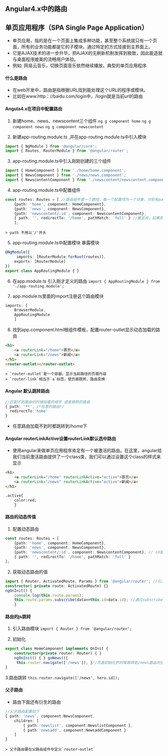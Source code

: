 ## Angular4.x中的路由

## 单页应用程序（SPA Single Page Application）
- 单页应用，指的是在一个页面上集成多种功能，甚至整个系统就只有一个页面，所有的业务功能都是它的子模块，通过特定的方式挂接到主界面上。
- 它是AJAX技术的进一步升华，把AJAX的无刷新机制发挥到极致，因此能造就与桌面程序媲美的流畅用户体验。
- 例如: 网易云音乐，切换页面音乐依然继续播放，典型的单页应用程序

#### 什么是路由
- 在web开发中，路由是指根据URL找到能处理这个URL的程序或模块。
- 比如在www.http：//baidu.com/login中，/login就是当前url的路由

#### Angula4.x在项目中配置路由
1. 新建home、news、newscontent三个组件
`ng g component home`
`ng g component news`
`ng g component newscontent`

2. 新建app-routing.module.ts ,并在app-routing.module.ts中引入模块
```typescript
import { NgModule } from '@angular/core';
import { Routes, RouterModule } from '@angular/router';
```

3. app-routing.module.ts中引入刚刚创建的三个组件
```typescript
import { HomeComponent } from './home/home.component';
import { NewsComponent } from './news/news.component';
import { NewscontentComponent } from './newscontent/newscontent.component';
```

4. app-routing.module.ts中配置组件
```typescript
const routes: Routes = [ //路由组件是一个数组，每一个配置项为一个对象，分别有path(路径)，compontent(组件)等属性
    {path: 'home', component: HomeComponent},
    {path: 'news', component: NewsComponent},
    {path: 'newscontent/:id', component: NewscontentComponent},
    { path: '', redirectTo: '/home', pathMatch: 'full' } //重定向，如果用户打开路径为''的时候自动重定向到home组件下；
    ];
```
    > path 不用以'/'开头

5. app-routing.module.ts中配置模块 暴露模块
```typescript
@NgModule({
     imports: [RouterModule.forRoot(routes)],
    exports: [RouterModule]
})
export class AppRoutingModule { }
```

6. 在app.module.ts 引入刚才定义的路由
`import { AppRoutingModule } from './app-routing.module';`

7. app.module.ts里面的import注册这个路由模块
```typescript
imports: [
    BrowserModule,
    AppRoutingModule
    ]
```

8. 找到app.component.html根组件模板，配置router-outlet显示动态加载的路由
```html
<h1>
    <a routerLink="/home">首页</a>
    <a routerLink="/news">新闻</a>
</h1>
<router-outlet></router-outlet>
```
    > `router-outlet`是一个容器，显示当前路径的页面内容
    > `router-link`相当于`a`标签，使页面跳转，路由变换

#### Angular  默认跳转路由
```typescript
//匹配不到路由的时候加载的组件 或者跳转的路由
{ path: '**', /*任意的路由*/
  redirectTo:'home'
}
```
- 任意路由加载不到时都跳转到/home下


#### Angular routerLinkActive设置routerLink默认选中路由
- 使用angular来做单页应用程序肯定有一个被激活的路由。在这里，angular给我们当前激活路由提供了一个class类，我们可以通过设置这个class的样式来显示

```html
<h1>
    <a routerLink="/home" routerLinkActive="active">首页</a>
    <a routerLink="/news" routerLinkActive="active">新闻</a>
</h1>
```
```html
.active{
    color:red;
    }
```

#### 路由的动态传值
1. 配置动态路由
```typescript
const routes: Routes = [
    {path: 'home', component: HomeComponent},
    {path: 'news', component: NewsComponent},
    {path: 'newscontent/:id', component: NewscontentComponent}, // id是不固定的，所以当一个参数传过去
    { path: '', redirectTo: '/home', pathMatch: 'full' }
];
```
2. 获取动态路由的值
```typescript
import { Router, ActivatedRoute, Params } from '@angular/router'; //引入路由模块
constructor( private route: ActivatedRoute) {}
ngOnInit() {
    console.log(this.route.params);
    this.route.params.subscribe(data=>this.id=data.id); //通过subscribe方法订阅路由参数
    }
```

#### 路由的js跳转
1. 引入路由模块
`import { Router } from '@angular/router';`

2. 初始化
```typescript
export class HomeComponent implements OnInit {
    constructor(private router: Router) { }
    ngOnInit() { } goNews(){
     this.router.navigate(['/news']); }//页面初始化的时候跳转到/news路由对应的页面下
}
```

3.路由跳转
`this.router.navigate(['/news', hero.id]);`


#### 父子路由
- 路由下面还有衍生的路由
```typescript
//父子路由配置如下
{ path: 'news', component:NewsComponent,
    children: [
        { path:'newslist', component:NewslistComponent },
        { path:'newsadd', component:NewsaddComponent }
    ]
}
```
    > 父子路由要在父路由组件中定义`router-outlet`
